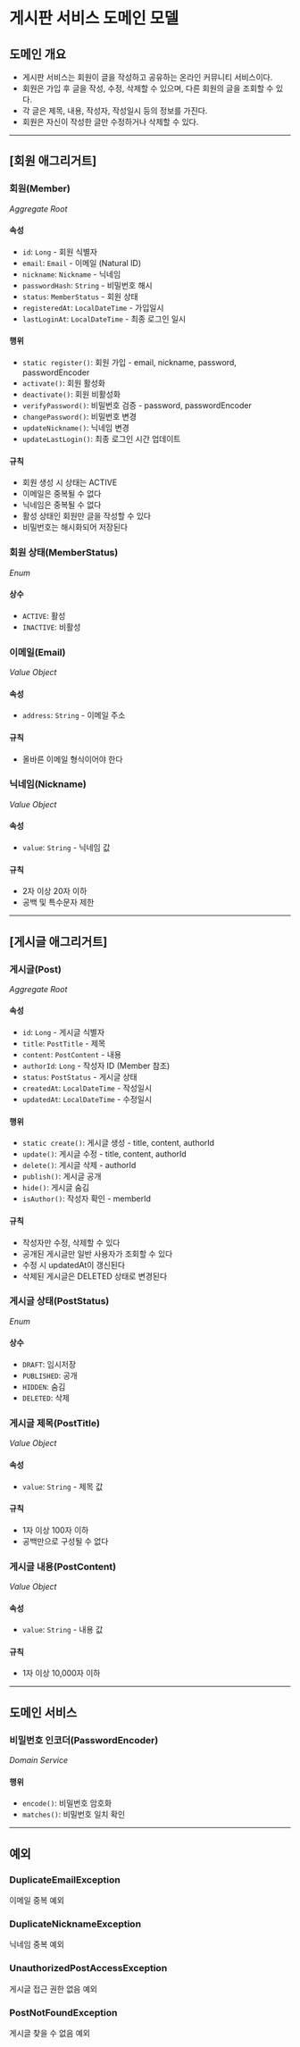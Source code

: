 # 게시판 서비스 도메인 모델

## 도메인 개요
- 게시판 서비스는 회원이 글을 작성하고 공유하는 온라인 커뮤니티 서비스이다.
- 회원은 가입 후 글을 작성, 수정, 삭제할 수 있으며, 다른 회원의 글을 조회할 수 있다.
- 각 글은 제목, 내용, 작성자, 작성일시 등의 정보를 가진다.
- 회원은 자신이 작성한 글만 수정하거나 삭제할 수 있다.

---

## [회원 애그리거트]

### 회원(Member)
_Aggregate Root_

#### 속성
- `id`: `Long` - 회원 식별자
- `email`: `Email` - 이메일 (Natural ID)
- `nickname`: `Nickname` - 닉네임
- `passwordHash`: `String` - 비밀번호 해시
- `status`: `MemberStatus` - 회원 상태
- `registeredAt`: `LocalDateTime` - 가입일시
- `lastLoginAt`: `LocalDateTime` - 최종 로그인 일시

#### 행위
- `static register()`: 회원 가입 - email, nickname, password, passwordEncoder
- `activate()`: 회원 활성화
- `deactivate()`: 회원 비활성화
- `verifyPassword()`: 비밀번호 검증 - password, passwordEncoder
- `changePassword()`: 비밀번호 변경
- `updateNickname()`: 닉네임 변경
- `updateLastLogin()`: 최종 로그인 시간 업데이트

#### 규칙
- 회원 생성 시 상태는 ACTIVE
- 이메일은 중복될 수 없다
- 닉네임은 중복될 수 없다
- 활성 상태인 회원만 글을 작성할 수 있다
- 비밀번호는 해시화되어 저장된다

### 회원 상태(MemberStatus)
_Enum_

#### 상수
- `ACTIVE`: 활성
- `INACTIVE`: 비활성

### 이메일(Email)
_Value Object_

#### 속성
- `address`: `String` - 이메일 주소

#### 규칙
- 올바른 이메일 형식이어야 한다

### 닉네임(Nickname)
_Value Object_

#### 속성
- `value`: `String` - 닉네임 값

#### 규칙
- 2자 이상 20자 이하
- 공백 및 특수문자 제한

---

## [게시글 애그리거트]

### 게시글(Post)
_Aggregate Root_

#### 속성
- `id`: `Long` - 게시글 식별자
- `title`: `PostTitle` - 제목
- `content`: `PostContent` - 내용
- `authorId`: `Long` - 작성자 ID (Member 참조)
- `status`: `PostStatus` - 게시글 상태
- `createdAt`: `LocalDateTime` - 작성일시
- `updatedAt`: `LocalDateTime` - 수정일시

#### 행위
- `static create()`: 게시글 생성 - title, content, authorId
- `update()`: 게시글 수정 - title, content, authorId
- `delete()`: 게시글 삭제 - authorId
- `publish()`: 게시글 공개
- `hide()`: 게시글 숨김
- `isAuthor()`: 작성자 확인 - memberId

#### 규칙
- 작성자만 수정, 삭제할 수 있다
- 공개된 게시글만 일반 사용자가 조회할 수 있다
- 수정 시 updatedAt이 갱신된다
- 삭제된 게시글은 DELETED 상태로 변경된다

### 게시글 상태(PostStatus)
_Enum_

#### 상수
- `DRAFT`: 임시저장
- `PUBLISHED`: 공개
- `HIDDEN`: 숨김
- `DELETED`: 삭제

### 게시글 제목(PostTitle)
_Value Object_

#### 속성
- `value`: `String` - 제목 값

#### 규칙
- 1자 이상 100자 이하
- 공백만으로 구성될 수 없다

### 게시글 내용(PostContent)
_Value Object_

#### 속성
- `value`: `String` - 내용 값

#### 규칙
- 1자 이상 10,000자 이하

---

## 도메인 서비스

### 비밀번호 인코더(PasswordEncoder)
_Domain Service_

#### 행위
- `encode()`: 비밀번호 암호화
- `matches()`: 비밀번호 일치 확인

---

## 예외

### DuplicateEmailException
이메일 중복 예외

### DuplicateNicknameException
닉네임 중복 예외

### UnauthorizedPostAccessException
게시글 접근 권한 없음 예외

### PostNotFoundException
게시글 찾을 수 없음 예외